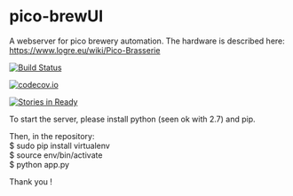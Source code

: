 # pico-brewUI

A webserver for pico brewery automation. The hardware is described here: https://www.logre.eu/wiki/Pico-Brasserie

[![Build Status](https://travis-ci.org/flagos/pico-brewUI.svg?branch=master)](https://travis-ci.org/flagos/pico-brewUI)

[![codecov.io](https://codecov.io/github/flagos/pico-brewUI/coverage.svg?branch=master)](https://codecov.io/github/flagos/pico-brewUI?branch=master)

[![Stories in Ready](https://badge.waffle.io/flagos/pico-brewUI.png?label=ready&title=Ready)](https://waffle.io/flagos/pico-brewUI)

To start the server, please install python (seen ok with 2.7) and pip.

Then, in the repository:  
$ sudo pip install virtualenv  
$ source env/bin/activate  
$ python app.py  

Thank you !
